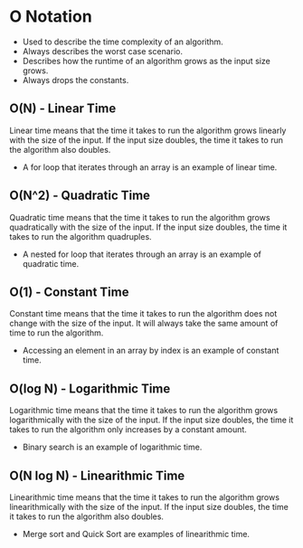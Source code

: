 # O Notation

- Used to describe the time complexity of an algorithm.
- Always describes the worst case scenario.
- Describes how the runtime of an algorithm grows as the input size grows.
- Always drops the constants.

## O(N) - Linear Time

Linear time means that the time it takes to run the algorithm grows linearly
with the size of the input. If the input size doubles, the time it takes to run
the algorithm also doubles.

- A for loop that iterates through an array is an example of linear time.

## O(N^2) - Quadratic Time

Quadratic time means that the time it takes to run the algorithm grows
quadratically with the size of the input. If the input size doubles, the time
it takes to run the algorithm quadruples.

- A nested for loop that iterates through an array is an example of quadratic
  time.

## O(1) - Constant Time

Constant time means that the time it takes to run the algorithm does not change
with the size of the input. It will always take the same amount of time to run
the algorithm.

- Accessing an element in an array by index is an example of constant time.

## O(log N) - Logarithmic Time

Logarithmic time means that the time it takes to run the algorithm grows
logarithmically with the size of the input. If the input size doubles, the time
it takes to run the algorithm only increases by a constant amount.

- Binary search is an example of logarithmic time.

## O(N log N) - Linearithmic Time

Linearithmic time means that the time it takes to run the algorithm grows
linearithmically with the size of the input. If the input size doubles, the
time it takes to run the algorithm also doubles.

- Merge sort and Quick Sort are examples of linearithmic time.

